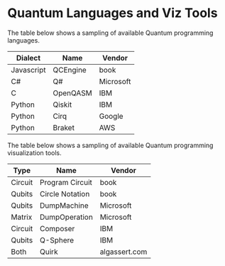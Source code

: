 # Quantum Languages and Viz Tools

The table below shows a sampling of available Quantum programming languages.

| Dialect    | Name     | Vendor    |
|------------|----------|-----------|
| Javascript | QCEngine | book      |
| C#         | Q#       | Microsoft |
| C          | OpenQASM | IBM       |
| Python     | Qiskit   | IBM       |
| Python     | Cirq     | Google    |
| Python     | Braket   | AWS       |

The table below shows a sampling of available Quantum programming visualization tools.

| Type       | Name     | Vendor    |
|------------|----------|-----------|
| Circuit    | Program Circuit | book      |
| Qubits     | Circle Notation | book      |
| Qubits     | DumpMachine | Microsoft      |
| Matrix     | DumpOperation | Microsoft      |
| Circuit    | Composer   | IBM       |
| Qubits     | Q-Sphere   | IBM       |
| Both       | Quirk       | algassert.com    |
